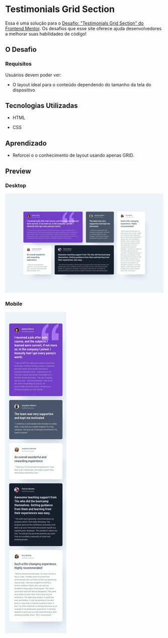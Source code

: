 # Testimonials Grid Section

Essa é uma solução para o [Desafio: "Testimonials Grid Section" do Frontend Mentor](https://www.frontendmentor.io/challenges/testimonials-grid-section-Nnw6J7Un7). Os desafios que esse site oferece ajuda desenvolvedores a melhorar suas habilidades de código!

## O Desafio

### Requisitos

Usuários devem poder ver:

- O layout ideal para o conteúdo dependendo do tamanho da tela do dispositivo

## Tecnologias Utilizadas

- HTML

- CSS

## Aprendizado

- Reforcei o o conhecimento de layout usando apenas GRID.

## Preview

### Desktop

![Preview do Projeto](./src/design/desktop-design.jpg)

### Mobile

![Preview do Projeto](./src/design/mobile-design.jpg)
